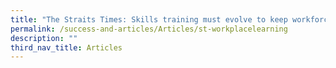 ```yaml
---
title: "The Straits Times: Skills training must evolve to keep workforce resilient"
permalink: /success-and-articles/Articles/st-workplacelearning
description: ""
third_nav_title: Articles
---
```


